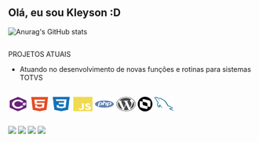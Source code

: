 ## Olá, eu sou Kleyson :D
<!-- Git stats -->
![Anurag's GitHub stats](https://github-readme-stats.vercel.app/api?kleysongomesmorada=anuraghazra&show_icons=true&theme=dracula)
  
</div>
 
 ##
 <!-- Projetos atuais -->

 PROJETOS ATUAIS
 

- Atuando no desenvolvimento de novas funções e rotinas para sistemas TOTVS

 
<!-- Liguagens utilizadas -->
<div style="display: inline_block"><br>
  <img align="center" alt="#" height="30" width="40" src="https://github.com/devicons/devicon/blob/master/icons/csharp/csharp-plain.svg">
  <img align="center" alt="#" height="30" width="40" src="https://github.com/devicons/devicon/blob/master/icons/html5/html5-plain.svg">
  <img align="center" alt="#" height="30" width="40" src="https://github.com/devicons/devicon/blob/master/icons/css3/css3-plain.svg">
  <img align="center" alt="#" height="30" width="40" src="https://github.com/devicons/devicon/blob/master/icons/javascript/javascript-plain.svg">
  <img align="center" alt="#" height="30" width="40" src="https://github.com/devicons/devicon/blob/master/icons/php/php-plain.svg">
  <img align="center" alt="#" height="30" width="40" src="https://github.com/devicons/devicon/blob/master/icons/wordpress/wordpress-plain.svg">
  <img align="center" alt="#" height="30" width="30" src="https://github.com/kleysongomes/kleysongomes/blob/main/.github/workflows/download-removebg-preview.png"> 
  <img align="center" alt="#" height="30" width="40" src="https://github.com/devicons/devicon/blob/master/icons/mysql/mysql-plain.svg">
  
</div>
<!-- Linha -->
 
##

<!-- Redes Sociais -->
<div> 
  <a href="https://www.instagram.com/_kleyson/" target="_blank"><img src="https://img.shields.io/badge/-Instagram-%23E4405F?style=for-the-badge&logo=instagram&logoColor=white" target="_blank"></a>
 <a href="https://discord.gg/6JQyH349PK" target="_blank"><img src="https://img.shields.io/badge/Discord-7289DA?style=for-the-badge&logo=discord&logoColor=white" target="_blank"></a> 
  <a href = "mailto:kleysongomes7@gmail.com"><img src="https://img.shields.io/badge/-Gmail-%23333?style=for-the-badge&logo=gmail&logoColor=white" target="_blank"></a>
  <a href="https://www.linkedin.com/in/kleyson-gomes-060a99115/" target="_blank"><img src="https://img.shields.io/badge/-LinkedIn-%230077B5?style=for-the-badge&logo=linkedin&logoColor=white" target="_blank"></a> 
 
<!-- Cobrinha Comendo Commits -->
  

